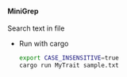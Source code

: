 #### MiniGrep

Search text in file


- Run with cargo

    ```sh
    export CASE_INSENSITIVE=true
    cargo run MyTrait sample.txt
    ```
